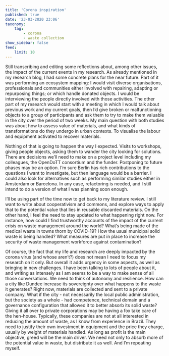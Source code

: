 ```yaml
---
title: 'Corona inspiration'
published: true
date: '23-03-2020 23:06'
taxonomy:
    tag:
        - corona
        - waste collection
show_sidebar: false
feed:
    limit: 10
---
```


Still transcribing and editing some reflections about, among other issues, the impact of the current events in my research. As already mentioned in my research blog, I had some concrete plans for the near future. Part of it was performing an ecosystem mapping: I would visit diverse organisations, professionals and communities either involved with repairing, adapting or repurposing things; or which handle donated objects. I would be interviewing the people directly involved with those activities. The other part of my research would start with a meeting in which I would talk about previous work and my current goals, then I’d give broken or malfunctioning objects to a group of participants and ask them to try to make them valuable in the city over the period of two weeks. My main question with both studies was about how to assess value of materials, and what kinds of transformations do they undergo in urban contexts. To visualise the labour and equipment activated to recover materials. 

Nothing of that is going to happen the way I expected. Visits to workshops, giving people objects, asking them to wander the city looking for solutions. There are decisions we’ll need to make on a project level including my colleagues, the OpenDoTT consortium and the funder. Postponing to future phases may be an option. I’m sure Berlin has rich contributions to the questions I want to investigate, but then language would be a barrier. I could also look for alternatives such as performing similar studies either in Amsterdam or Barcelona. In any case, refactoring is needed, and I still intend to do a version of what I was planning soon enough.

I’ll be using part of the time now to get back to my literature review. I still want to write about cooperativism and commons, and explore ways to apply that to the potential value that lies in reusable discarded materials. On the other hand, I feel the need to stay updated to what happening right now. For instance, how could I find trustworthy accounts of the impact of the current crisis on waste management around the world? What’s being made of the medical waste in towns thorn by COVID-19? How the usual municipal solid waste is being handled? What measures are put in place to increase the security of waste management workforce against contamination?

Of course, the fact that my life and research are deeply impacted by the corona virus (and whose aren’t?) does not mean I need to focus my research on it only. But overall it adds urgency in some aspects, as well as bringing in new challenges. I have been talking to lots of people about it, and writing as intensely as I am seems to be a way to make sense of all those conversations. We need to think of autonomy and resilience. How can a city like Dundee increase its sovereignty over what happens to the waste it generates? Right now, materials are collected and sent to a private company. What if the city - not necessarily the local public administration, but the society as a whole - had competence, technical domain and a governance configuration that allowed it to better absorb its solid waste? Giving it all over to private corporations may be having a fox take care of the hen-house. Typically, these companies are not at all interested in reducing the amount of waste, as I know from experience in Brazil. They need to justify their own investment in equipment and the price they charge, usually by weight of materials handled. As long as profit is the main objective, greed will be the main driver. We need not only to absorb more of the potential value in waste, but distribute it as well. And I’m repeating myself.